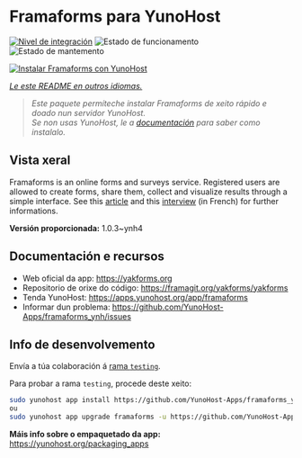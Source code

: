 <!--
NOTA: Este README foi creado automáticamente por <https://github.com/YunoHost/apps/tree/master/tools/readme_generator>
NON debe editarse manualmente.
-->

# Framaforms para YunoHost

[![Nivel de integración](https://dash.yunohost.org/integration/framaforms.svg)](https://ci-apps.yunohost.org/ci/apps/framaforms/) ![Estado de funcionamento](https://ci-apps.yunohost.org/ci/badges/framaforms.status.svg) ![Estado de mantemento](https://ci-apps.yunohost.org/ci/badges/framaforms.maintain.svg)

[![Instalar Framaforms con YunoHost](https://install-app.yunohost.org/install-with-yunohost.svg)](https://install-app.yunohost.org/?app=framaforms)

*[Le este README en outros idiomas.](./ALL_README.md)*

> *Este paquete permíteche instalar Framaforms de xeito rápido e doado nun servidor YunoHost.*  
> *Se non usas YunoHost, le a [documentación](https://yunohost.org/install) para saber como instalalo.*

## Vista xeral

Framaforms is an online forms and surveys service. Registered users are allowed to create forms, share them, collect and visualize results through a simple interface.
See this [article](https://framablog.org/2016/10/05/framaforms-noffrez-plus-les-reponses-que-vous-collectez-a-google/) and this [interview](https://framablog.org/2016/10/05/en-savoir-un-peu-plus-sur-le-projet-framaforms/) (in French) for further informations.


**Versión proporcionada:** 1.0.3~ynh4
## Documentación e recursos

- Web oficial da app: <https://yakforms.org>
- Repositorio de orixe do código: <https://framagit.org/yakforms/yakforms>
- Tenda YunoHost: <https://apps.yunohost.org/app/framaforms>
- Informar dun problema: <https://github.com/YunoHost-Apps/framaforms_ynh/issues>

## Info de desenvolvemento

Envía a túa colaboración á [rama `testing`](https://github.com/YunoHost-Apps/framaforms_ynh/tree/testing).

Para probar a rama `testing`, procede deste xeito:

```bash
sudo yunohost app install https://github.com/YunoHost-Apps/framaforms_ynh/tree/testing --debug
ou
sudo yunohost app upgrade framaforms -u https://github.com/YunoHost-Apps/framaforms_ynh/tree/testing --debug
```

**Máis info sobre o empaquetado da app:** <https://yunohost.org/packaging_apps>
